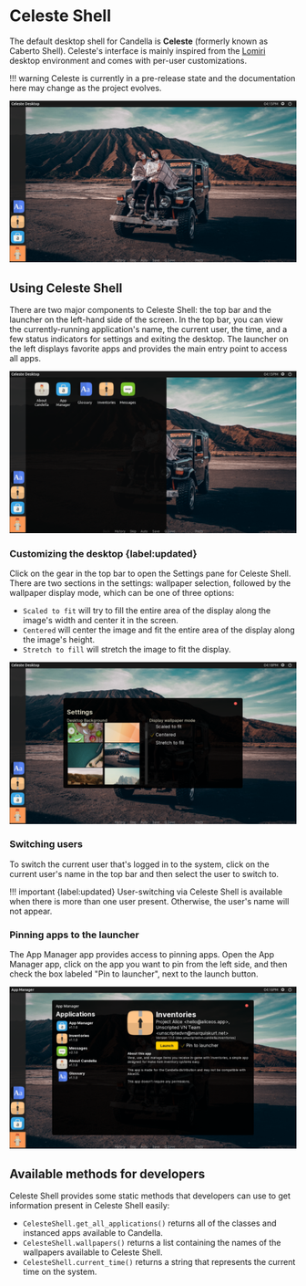 # Celeste Shell

The default desktop shell for Candella is **Celeste** (formerly known as Caberto Shell). Celeste's interface is mainly inspired from the [Lomiri][lomiri] desktop environment and comes with per-user customizations.

!!! warning
    Celeste is currently in a pre-release state and the documentation here may change as the project evolves.

![Default Celeste Shell desktop](./images/celeste/default.png)

## Using Celeste Shell

There are two major components to Celeste Shell: the top bar and the launcher on the left-hand side of the screen. In the top bar, you can view the currently-running application's name, the current user, the time, and a few status indicators for settings and exiting the desktop. The launcher on the left displays favorite apps and provides the main entry point to access all apps.

![Celeste Shell drawer](./images/celeste/drawer.png)

### Customizing the desktop {label:updated}

Click on the gear in the top bar to open the Settings pane for Celeste Shell. There are two sections in the settings: wallpaper selection, followed by the wallpaper display mode, which can be one of three options:

- `Scaled to fit` will try to fill the entire area of the display along the image's width and center it in the screen.
- `Centered` will center the image and fit the entire area of the display along the image's height.
- `Stretch to fill` will stretch the image to fit the display.

![Celeste Shell settings](./images/celeste/settings.png)

### Switching users

To switch the current user that's logged in to the system, click on the current user's name in the top bar and then select the user to switch to.

!!! important
    {label:updated} User-switching via Celeste Shell is available when there is more than one user present. Otherwise, the user's name will not appear.

### Pinning apps to the launcher

The App Manager app provides access to pinning apps. Open the App Manager app, click on the app you want to pin from the left side, and then check the box labeled "Pin to launcher", next to the launch button.

![App Manager](./images/celeste/appman.png)

## Available methods for developers

Celeste Shell provides some static methods that developers can use to get information present in Celeste Shell easily:

- `CelesteShell.get_all_applications()` returns all of the classes and instanced apps available to Candella.
- `CelesteShell.wallpapers()` returns a list containing the names of the wallpapers available to Celeste Shell.
- `CelesteShell.current_time()` returns a string that represents the current time on the system.

[lomiri]: https://lomiri.com